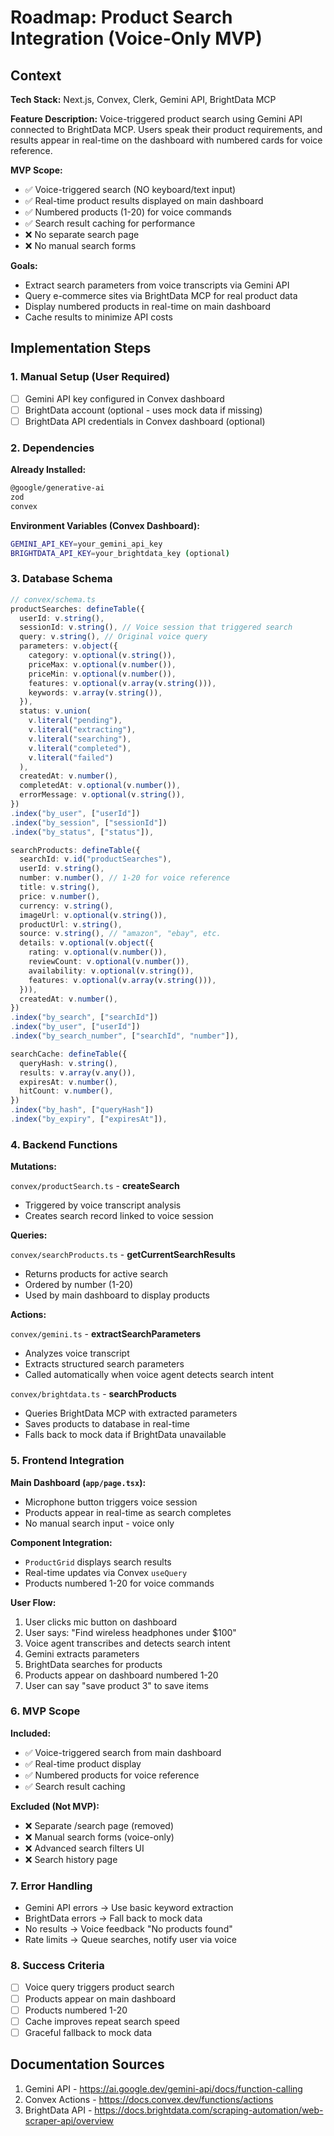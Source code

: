 # Roadmap: Product Search Integration (Voice-Only MVP)

## Context

**Tech Stack:** Next.js, Convex, Clerk, Gemini API, BrightData MCP

**Feature Description:** Voice-triggered product search using Gemini API connected to BrightData MCP. Users speak their product requirements, and results appear in real-time on the dashboard with numbered cards for voice reference.

**MVP Scope:**
- ✅ Voice-triggered search (NO keyboard/text input)
- ✅ Real-time product results displayed on main dashboard
- ✅ Numbered products (1-20) for voice commands
- ✅ Search result caching for performance
- ❌ No separate search page
- ❌ No manual search forms

**Goals:**
- Extract search parameters from voice transcripts via Gemini API
- Query e-commerce sites via BrightData MCP for real product data
- Display numbered products in real-time on main dashboard
- Cache results to minimize API costs

## Implementation Steps

### 1. Manual Setup (User Required)

- [ ] Gemini API key configured in Convex dashboard
- [ ] BrightData account (optional - uses mock data if missing)
- [ ] BrightData API credentials in Convex dashboard (optional)

### 2. Dependencies

**Already Installed:**
```bash
@google/generative-ai
zod
convex
```

**Environment Variables (Convex Dashboard):**
```bash
GEMINI_API_KEY=your_gemini_api_key
BRIGHTDATA_API_KEY=your_brightdata_key (optional)
```

### 3. Database Schema

```typescript
// convex/schema.ts
productSearches: defineTable({
  userId: v.string(),
  sessionId: v.string(), // Voice session that triggered search
  query: v.string(), // Original voice query
  parameters: v.object({
    category: v.optional(v.string()),
    priceMax: v.optional(v.number()),
    priceMin: v.optional(v.number()),
    features: v.optional(v.array(v.string())),
    keywords: v.array(v.string()),
  }),
  status: v.union(
    v.literal("pending"),
    v.literal("extracting"),
    v.literal("searching"),
    v.literal("completed"),
    v.literal("failed")
  ),
  createdAt: v.number(),
  completedAt: v.optional(v.number()),
  errorMessage: v.optional(v.string()),
})
.index("by_user", ["userId"])
.index("by_session", ["sessionId"])
.index("by_status", ["status"]),

searchProducts: defineTable({
  searchId: v.id("productSearches"),
  userId: v.string(),
  number: v.number(), // 1-20 for voice reference
  title: v.string(),
  price: v.number(),
  currency: v.string(),
  imageUrl: v.optional(v.string()),
  productUrl: v.string(),
  source: v.string(), // "amazon", "ebay", etc.
  details: v.optional(v.object({
    rating: v.optional(v.number()),
    reviewCount: v.optional(v.number()),
    availability: v.optional(v.string()),
    features: v.optional(v.array(v.string())),
  })),
  createdAt: v.number(),
})
.index("by_search", ["searchId"])
.index("by_user", ["userId"])
.index("by_search_number", ["searchId", "number"]),

searchCache: defineTable({
  queryHash: v.string(),
  results: v.array(v.any()),
  expiresAt: v.number(),
  hitCount: v.number(),
})
.index("by_hash", ["queryHash"])
.index("by_expiry", ["expiresAt"]),
```

### 4. Backend Functions

**Mutations:**

`convex/productSearch.ts` - **createSearch**
- Triggered by voice transcript analysis
- Creates search record linked to voice session

**Queries:**

`convex/searchProducts.ts` - **getCurrentSearchResults**
- Returns products for active search
- Ordered by number (1-20)
- Used by main dashboard to display products

**Actions:**

`convex/gemini.ts` - **extractSearchParameters**
- Analyzes voice transcript
- Extracts structured search parameters
- Called automatically when voice agent detects search intent

`convex/brightdata.ts` - **searchProducts**
- Queries BrightData MCP with extracted parameters
- Saves products to database in real-time
- Falls back to mock data if BrightData unavailable

### 5. Frontend Integration

**Main Dashboard (`app/page.tsx`):**
- Microphone button triggers voice session
- Products appear in real-time as search completes
- No manual search input - voice only

**Component Integration:**
- `ProductGrid` displays search results
- Real-time updates via Convex `useQuery`
- Products numbered 1-20 for voice commands

**User Flow:**
1. User clicks mic button on dashboard
2. User says: "Find wireless headphones under $100"
3. Voice agent transcribes and detects search intent
4. Gemini extracts parameters
5. BrightData searches for products
6. Products appear on dashboard numbered 1-20
7. User can say "save product 3" to save items

### 6. MVP Scope

**Included:**
- ✅ Voice-triggered search from main dashboard
- ✅ Real-time product display
- ✅ Numbered products for voice reference
- ✅ Search result caching

**Excluded (Not MVP):**
- ❌ Separate /search page (removed)
- ❌ Manual search forms (voice-only)
- ❌ Advanced search filters UI
- ❌ Search history page

### 7. Error Handling

- Gemini API errors → Use basic keyword extraction
- BrightData errors → Fall back to mock data
- No results → Voice feedback "No products found"
- Rate limits → Queue searches, notify user via voice

### 8. Success Criteria

- [ ] Voice query triggers product search
- [ ] Products appear on main dashboard
- [ ] Products numbered 1-20
- [ ] Cache improves repeat search speed
- [ ] Graceful fallback to mock data

## Documentation Sources

1. Gemini API - https://ai.google.dev/gemini-api/docs/function-calling
2. Convex Actions - https://docs.convex.dev/functions/actions
3. BrightData API - https://docs.brightdata.com/scraping-automation/web-scraper-api/overview
